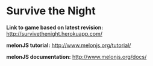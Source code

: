 Survive the Night
=================

**Link to game based on latest revision:** http://survivethenight.herokuapp.com/

**melonJS tutorial:** http://www.melonjs.org/tutorial/

**melonJS documentation:** http://www.melonjs.org/docs/
